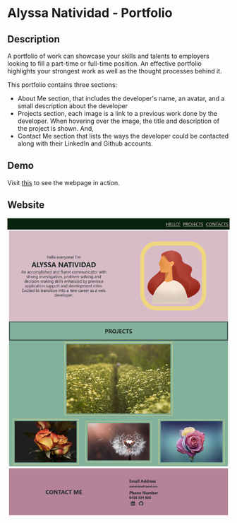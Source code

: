 # Alyssa Natividad - Portfolio

## Description

A portfolio of work can showcase your skills and talents to employers looking to fill a part-time or full-time position. An effective portfolio highlights your strongest work as well as the thought processes behind it.

This portfolio contains three sections:

- About Me section, that includes the developer's name, an avatar, and a small description about the developer
- Projects section, each image is a link to a previous work done by the developer. When hovering over the image, the title and description of the project is shown. And,
- Contact Me section that lists the ways the developer could be contacted along with their LinkedIn and Github accounts.

## Demo

Visit [this](https://alainatividad.github.io/Portfolio-Web-Alyssa-Natividad/) to see the webpage in action.

## Website

![The webpage includes a navigation bar, an introduction section, images linking to several projects, and contact information at the bottom of the page.](./assets/images/webpage.png)
